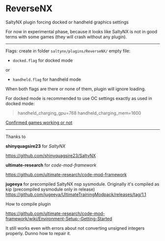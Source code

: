 # ReverseNX
SaltyNX plugin forcing docked or handheld graphics settings

For now in experimental phase, because it looks like SaltyNX is not in good terms with some games (they will crash without any plugin).

-----------

Flags:
create in folder `saltynx/plugins/ReverseNX/` empty file:
- `docked.flag` for docked mode

or

- `handheld.flag` for handheld mode 

When both flags are there or none of them, plugin will ignore loading.

For docked mode is recommended to use OC settings exactly as used in docked mode:

>handheld_charging_gpu=768
>handheld_charging_mem=1600

[Confirmed games working or not](gameslist.md)

-----------

Thanks to 

**shinyquagsire23** for *SaltyNX*

https://github.com/shinyquagsire23/SaltyNX

**ultimate-research** for *code-mod-framework*

https://github.com/ultimate-research/code-mod-framework

**jugeeya** for precompiled SaltyNX nsp sysmodule. Originally it's compiled as kip (precompiled sysmodule only in release)
https://github.com/jugeeya/UltimateTrainingModpack/releases/tag/1.1



How to compile plugin

https://github.com/ultimate-research/code-mod-framework/wiki/Environment-Setup:-Getting-Started

It still works even with errors about not converting unsigned integers properly. Dunno how to repair it.
